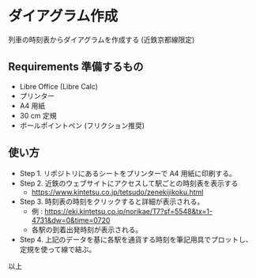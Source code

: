 # ダイアグラム作成

列車の時刻表からダイアグラムを作成する (近鉄京都線限定)

##  Requirements 準備するもの

- Libre Office (Libre Calc)
- プリンター
- A4 用紙
- 30 cm 定規
- ボールポイントペン (フリクション推奨)

##  使い方

- Step 1. リポジトリにあるシートをプリンターで A4 用紙に印刷する。
- Step 2. 近鉄のウェブサイトにアクセスして駅ごとの時刻表を表示する
     - https://www.kintetsu.co.jp/tetsudo/zenekijikoku.html
- Step 3. 時刻表の時刻をクリックすると詳細が表示される。
    - 例 : https://eki.kintetsu.co.jp/norikae/T7?sf=5548&tx=1-4731&dw=0&time=0720
    - 各駅の到着出発時刻が表示される。
- Step 4. 上記のデータを基に各駅を通貨する時刻を筆記用具でプロットし、定規を使って線で結ぶ。

以上

